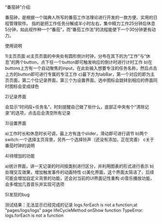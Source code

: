 “番茄钟”介绍:

番茄钟，是根据一个瑞典人所写的番茄工作法理论进行开发的一款方便、实用的日程管理软件。
指的是把工作任务分解成半小时左右，集中精力工作25分钟后休息5分钟，如此视作种一个“番茄”，而“番茄工作法”的流程能使下一个30分钟更有动力。

使用说明

1)主页页面
a)主页页面的中央处有圆形倒计时钟，分布在其下的为“工作”与“休息”的两个button，点下任一个button即可触发响应的倒计时进行计时工作
b)在buttons上方有一个自动聚焦的input，在此处输入想要专注的任务名称，然后点击上方的button即可进行专属的专注工作 
c)最下方为tabBar，第一个对应的即为主页页面，第二个位记录界面，第三个为设置界面。选中图标会跳转到相应的界面同时图标会变成绿色

2)记录界面

会显示“时间段+任务名“，时刻提醒自己做了些什么，底部正中央有个“清除记录”的选项，点击后会清空所有记录

3)设置界面

a)工作时长和休息时长可调，最上方有连个slider，滑动即可进行调节 
b)两个switch:一个选择主页背景，另外一个选择铃声（还没有添加，正在完善）
c关于番茄时钟的说明

4)待增加的功能

a)统计界面，讲一天记录的时间按类别进行区分，并利用图表的形式进行表示 
b)处理交互效果，增加触发事件的动画特性 
c)美化界面，这个界面太简洁了，后续可能会增加自定义背景的功能，还会对当前的UI界面记性重构 
d)音乐播放功能，会多增加几首音乐并实现可选项

5)发现的bug

测试结果：无法显示已经完成的记录
logs.forEach is not a function;at "pages/logs/logs" page lifeCycleMethod onShow function
TypeError: logs.forEach is not a function

